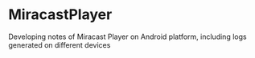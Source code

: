# MiracastPlayer
Developing notes of Miracast Player on Android platform, including logs
generated on different devices
